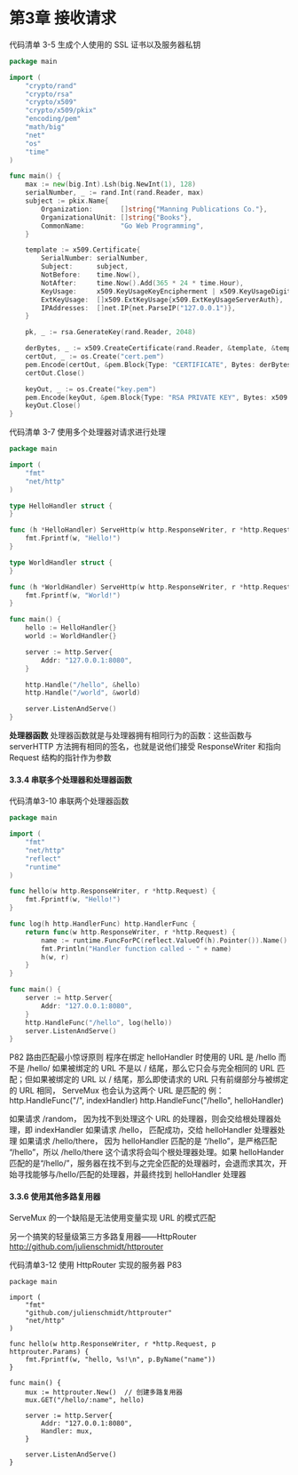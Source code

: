 # 第3章 接收请求

代码清单 3-5 生成个人使用的 SSL 证书以及服务器私钥
```go
package main

import (
    "crypto/rand"
    "crypto/rsa"
    "crypto/x509"
    "crypto/x509/pkix"
    "encoding/pem"
    "math/big"
    "net"
    "os"
    "time"
)

func main() {
    max := new(big.Int).Lsh(big.NewInt(1), 128)
    serialNumber, _ := rand.Int(rand.Reader, max)
    subject := pkix.Name{
        Organization:       []string{"Manning Publications Co."},
        OrganizationalUnit: []string{"Books"},
        CommonName:         "Go Web Programming",
    }

    template := x509.Certificate{
        SerialNumber: serialNumber,
        Subject:      subject,
        NotBefore:    time.Now(),
        NotAfter:     time.Now().Add(365 * 24 * time.Hour),
        KeyUsage:     x509.KeyUsageKeyEncipherment | x509.KeyUsageDigitalSignature,
        ExtKeyUsage:  []x509.ExtKeyUsage{x509.ExtKeyUsageServerAuth},
        IPAddresses:  []net.IP{net.ParseIP("127.0.0.1")},
    }

    pk, _ := rsa.GenerateKey(rand.Reader, 2048)

    derBytes, _ := x509.CreateCertificate(rand.Reader, &template, &template, &pk.PublicKey, pk)
    certOut, _ := os.Create("cert.pem")
    pem.Encode(certOut, &pem.Block{Type: "CERTIFICATE", Bytes: derBytes})
    certOut.Close()

    keyOut, _ := os.Create("key.pem")
    pem.Encode(keyOut, &pem.Block{Type: "RSA PRIVATE KEY", Bytes: x509.MarshalPKCS1PrivateKey(pk)})
    keyOut.Close()
}
```

代码清单 3-7 使用多个处理器对请求进行处理
```go
package main

import (
    "fmt"
    "net/http"
)

type HelloHandler struct {
}

func (h *HelloHandler) ServeHttp(w http.ResponseWriter, r *http.Request) {
    fmt.Fprintf(w, "Hello!")
}

type WorldHandler struct {
}

func (h *WorldHandler) ServeHttp(w http.ResponseWriter, r *http.Request) {
    fmt.Fprintf(w, "World!")
}

func main() {
    hello := HelloHandler{}
    world := WorldHandler{}

    server := http.Server{
        Addr: "127.0.0.1:8080",
    }

    http.Handle("/hello", &hello)
    http.Handle("/world", &world)

    server.ListenAndServe()
}
```

**处理器函数**
处理器函数就是与处理器拥有相同行为的函数：这些函数与 serverHTTP 方法拥有相同的签名，也就是说他们接受 ResponseWriter 和指向 Request 结构的指针作为参数

#### 3.3.4 串联多个处理器和处理器函数

代码清单3-10 串联两个处理器函数
```go
package main

import (
    "fmt"
    "net/http"
    "reflect"
    "runtime"
)

func hello(w http.ResponseWriter, r *http.Request) {
    fmt.Fprintf(w, "Hello!")
}

func log(h http.HandlerFunc) http.HandlerFunc {
    return func(w http.ResponseWriter, r *http.Request) {
        name := runtime.FuncForPC(reflect.ValueOf(h).Pointer()).Name()
        fmt.Println("Handler function called - " + name)
        h(w, r)
    }
}

func main() {
    server := http.Server{
        Addr: "127.0.0.1:8080",
    }
    http.HandleFunc("/hello", log(hello))
    server.ListenAndServe()
}
```

P82
路由匹配最小惊讶原则
程序在绑定 helloHandler 时使用的 URL 是 /hello 而不是 /hello/
如果被绑定的 URL 不是以 / 结尾，那么它只会与完全相同的 URL 匹配；但如果被绑定的 URL 以 / 结尾，那么即使请求的 URL 只有前缀部分与被绑定的 URL 相同， ServeMux 也会认为这两个 URL 是匹配的
例：
http.HandleFunc("/", indexHandler)
http.HandleFunc("/hello", helloHandler)

如果请求 /random， 因为找不到处理这个 URL 的处理器，则会交给根处理器处理，即 indexHandler
如果请求 /hello， 匹配成功，交给 helloHandler 处理器处理
如果请求 /hello/there， 因为 helloHandler 匹配的是 “/hello”，是严格匹配 “/hello”，所以 /hello/there 这个请求将会叫个根处理器处理。如果 helloHander 匹配的是“/hello/”，服务器在找不到与之完全匹配的处理器时，会退而求其次，开始寻找能够与/hello/匹配的处理器，并最终找到 helloHandler 处理器

#### 3.3.6 使用其他多路复用器
ServeMux 的一个缺陷是无法使用变量实现 URL 的模式匹配

另一个搞笑的轻量级第三方多路复用器——HttpRouter
http://github.com/julienschmidt/httprouter

代码清单3-12 使用 HttpRouter 实现的服务器 P83
```
package main

import (
    "fmt"
    "github.com/julienschmidt/httprouter"
    "net/http"
)

func hello(w http.ResponseWriter, r *http.Request, p httprouter.Params) {
    fmt.Fprintf(w, "hello, %s!\n", p.ByName("name"))
}

func main() {
    mux := httprouter.New()  // 创建多路复用器
    mux.GET("/hello/:name", hello)
    
    server := http.Server{
        Addr: "127.0.0.1:8080",
        Handler: mux,
    }
    
    server.ListenAndServe()
}
```

